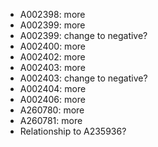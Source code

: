 - A002398: more
- A002399: more
- A002399: change to negative?
- A002400: more
- A002402: more
- A002403: more
- A002403: change to negative?
- A002404: more
- A002406: more
- A260780: more
- A260781: more
- Relationship to A235936?
